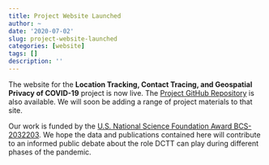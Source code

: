 ```yaml
---
title: Project Website Launched
author: ~
date: '2020-07-02'
slug: project-website-launched
categories: [website]
tags: []
description: ''
---
```


The website for the **Location Tracking, Contact Tracing, and Geospatial Privacy of COVID-19** project is now live. The [Project GitHub Repository](https://github.com/Peter-Kedron/COVID-19-Geospatial-Technologies-For-Digital-Contact-Tracing) is also available.  We will soon be adding a range of project materials to that site.  

Our work is funded by the  [U.S. National Science Foundation Award BCS-2032203](https://www.nsf.gov/awardsearch/showAward?AWD_ID=2032203). We hope the data and publications contained here will contribute to an informed public debate about the role DCTT can play during different phases of the pandemic.